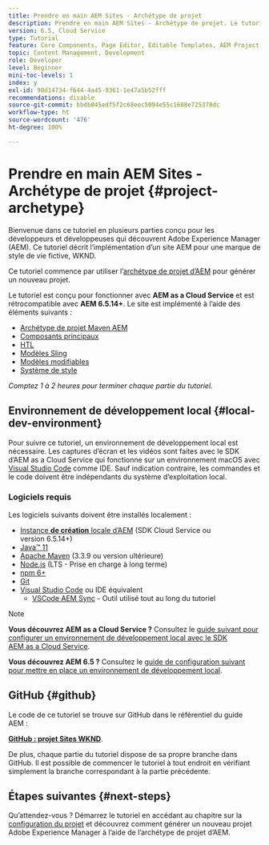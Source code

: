 ```yaml
---
title: Prendre en main AEM Sites - Archétype de projet
description: Prendre en main AEM Sites - Archétype de projet. Le tutoriel WKND est en plusieurs parties et a été conçu pour les développeurs et développeuses qui découvrent Adobe Experience Manager. Le tutoriel présente l’implémentation d’un site AEM pour une marque de style de vie fictive, WKND. Le tutoriel aborde des sujets fondamentaux tels que la configuration de projet, les archétypes Maven, les composants principaux, les modèles modifiables, les bibliothèques clientes et le développement de composants.
version: 6.5, Cloud Service
type: Tutorial
feature: Core Components, Page Editor, Editable Templates, AEM Project Archetype
topic: Content Management, Development
role: Developer
level: Beginner
mini-toc-levels: 1
index: y
exl-id: 90d14734-f644-4a45-9361-1e47a5b52fff
recommendations: disable
source-git-commit: bbdb045edf5f2c68eec5094e55c1688e725378dc
workflow-type: ht
source-wordcount: '476'
ht-degree: 100%

---
```


# Prendre en main AEM Sites - Archétype de projet {#project-archetype}

Bienvenue dans ce tutoriel en plusieurs parties conçu pour les développeurs et développeuses qui découvrent Adobe Experience Manager (AEM). Ce tutoriel décrit l’implémentation d’un site AEM pour une marque de style de vie fictive, WKND.

Ce tutoriel commence par utiliser l’[archétype de projet d’AEM](https://experienceleague.adobe.com/docs/experience-manager-core-components/using/developing/archetype/overview.html?lang=fr) pour générer un nouveau projet.

Le tutoriel est conçu pour fonctionner avec **AEM as a Cloud Service** et est rétrocompatible avec **AEM 6.5.14+**. Le site est implémenté à l’aide des éléments suivants :

* [Archétype de projet Maven AEM](https://experienceleague.adobe.com/docs/experience-manager-core-components/using/developing/archetype/overview.html?lang=fr)
* [Composants principaux](https://experienceleague.adobe.com/docs/experience-manager-core-components/using/introduction.html?lang=fr)
* [HTL](https://experienceleague.adobe.com/docs/experience-manager-htl/content/getting-started.html?lang=fr)
* [Modèles Sling](https://sling.apache.org/documentation/bundles/models.html)
* [Modèles modifiables](https://experienceleague.adobe.com/docs/experience-manager-learn/sites/page-authoring/template-editor-feature-video-use.html?lang=fr)
* [Système de style](https://experienceleague.adobe.com/docs/experience-manager-learn/sites/page-authoring/style-system-feature-video-use.html?lang=fr)

*Comptez 1 à 2 heures pour terminer chaque partie du tutoriel.*

## Environnement de développement local {#local-dev-environment}

Pour suivre ce tutoriel, un environnement de développement local est nécessaire. Les captures d’écran et les vidéos sont faites avec le SDK d’AEM as a Cloud Service qui fonctionne sur un environnement macOS avec [Visual Studio Code](https://code.visualstudio.com/) comme IDE. Sauf indication contraire, les commandes et le code doivent être indépendants du système d’exploitation local.

### Logiciels requis

Les logiciels suivants doivent être installés localement :

* [Instance **de création** locale d’AEM](https://experience.adobe.com/#/downloads) (SDK Cloud Service ou version 6.5.14+)
* [Java™ 11](https://downloads.experiencecloud.adobe.com/content/software-distribution/en/general.html)
* [Apache Maven](https://maven.apache.org/) (3.3.9 ou version ultérieure)
* [Node.js](https://nodejs.org/en/) (LTS - Prise en charge à long terme)
* [npm 6+](https://www.npmjs.com/)
* [Git](https://git-scm.com/)
* [Visual Studio Code](https://code.visualstudio.com/) ou IDE équivalent
   * [VSCode AEM Sync](https://marketplace.visualstudio.com/items?itemName=yamato-ltd.vscode-aem-sync) - Outil utilisé tout au long du tutoriel

>[!NOTE]
>
> **Vous découvrez AEM as a Cloud Service ?** Consultez le [guide suivant pour configurer un environnement de développement local avec le SDK AEM as a Cloud Service](https://experienceleague.adobe.com/docs/experience-manager-learn/cloud-service/local-development-environment-set-up/overview.html?lang=fr).
>
> **Vous découvrez AEM 6.5 ?** Consultez le [guide de configuration suivant pour mettre en place un environnement de développement local](https://experienceleague.adobe.com/docs/experience-manager-learn/foundation/development/set-up-a-local-aem-development-environment.html?lang=fr).

## GitHub {#github}

Le code de ce tutoriel se trouve sur GitHub dans le référentiel du guide AEM :

**[GitHub : projet Sites WKND](https://github.com/adobe/aem-guides-wknd)**.

De plus, chaque partie du tutoriel dispose de sa propre branche dans GitHub. Il est possible de commencer le tutoriel à tout endroit en vérifiant simplement la branche correspondant à la partie précédente.

## Étapes suivantes {#next-steps}

Qu’attendez-vous ? Démarrez le tutoriel en accédant au chapitre sur la [configuration du projet](project-setup.md) et découvrez comment générer un nouveau projet Adobe Experience Manager à l’aide de l’archétype de projet d’AEM.
